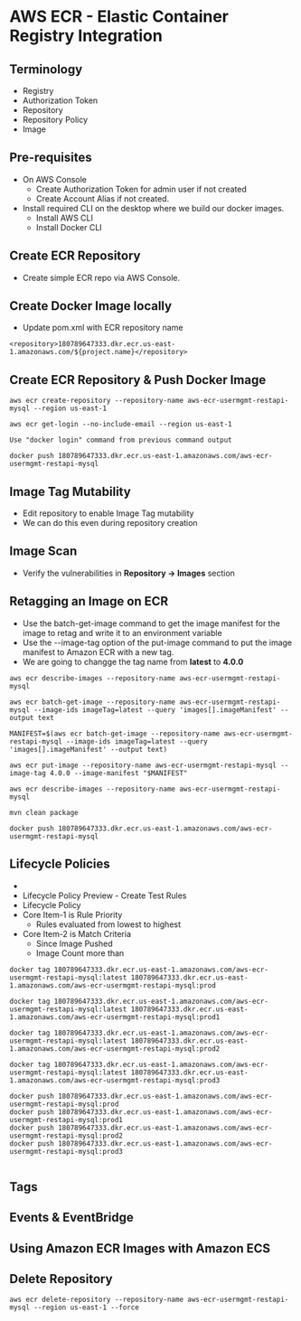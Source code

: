 # AWS ECR - Elastic Container Registry Integration

## Terminology
- Registry
- Authorization Token
- Repository
- Repository Policy
- Image

## Pre-requisites
- On AWS Console
   - Create Authorization Token for admin user if not created
   - Create Account Alias if not created. 
- Install required CLI on the desktop where we build our docker images.
   - Install AWS CLI 
   - Install Docker CLI 

## Create ECR Repository
- Create simple ECR repo via AWS Console. 

## Create Docker Image locally
 -  Update pom.xml with ECR repository name
```
<repository>180789647333.dkr.ecr.us-east-1.amazonaws.com/${project.name}</repository>
```

## Create ECR Repository & Push Docker Image

```
aws ecr create-repository --repository-name aws-ecr-usermgmt-restapi-mysql --region us-east-1

aws ecr get-login --no-include-email --region us-east-1

Use "docker login" command from previous command output

docker push 180789647333.dkr.ecr.us-east-1.amazonaws.com/aws-ecr-usermgmt-restapi-mysql

```

## Image Tag Mutability
 - Edit repository to enable Image Tag mutability
 - We can do this even during repository creation


## Image Scan 
 - Verify the vulnerabilities in **Repository -> Images** section


## Retagging an Image on ECR
- Use the batch-get-image command to get the image manifest for the image to retag and write it to an environment variable
- Use the --image-tag option of the put-image command to put the image manifest to Amazon ECR with a new tag. 
- We are going to changge the tag name from **latest** to **4.0.0**

```
aws ecr describe-images --repository-name aws-ecr-usermgmt-restapi-mysql

aws ecr batch-get-image --repository-name aws-ecr-usermgmt-restapi-mysql --image-ids imageTag=latest --query 'images[].imageManifest' --output text

MANIFEST=$(aws ecr batch-get-image --repository-name aws-ecr-usermgmt-restapi-mysql --image-ids imageTag=latest --query 'images[].imageManifest' --output text)

aws ecr put-image --repository-name aws-ecr-usermgmt-restapi-mysql --image-tag 4.0.0 --image-manifest "$MANIFEST"

aws ecr describe-images --repository-name aws-ecr-usermgmt-restapi-mysql

mvn clean package

docker push 180789647333.dkr.ecr.us-east-1.amazonaws.com/aws-ecr-usermgmt-restapi-mysql
```

## Lifecycle Policies
 - 
 - Lifecycle Policy Preview - Create Test Rules
 - Lifecycle Policy
 - Core Item-1 is Rule Priority
    - Rules evaluated from lowest to highest
 - Core Item-2 is Match Criteria 
    - Since Image Pushed
    - Image Count more than 
    
```
docker tag 180789647333.dkr.ecr.us-east-1.amazonaws.com/aws-ecr-usermgmt-restapi-mysql:latest 180789647333.dkr.ecr.us-east-1.amazonaws.com/aws-ecr-usermgmt-restapi-mysql:prod

docker tag 180789647333.dkr.ecr.us-east-1.amazonaws.com/aws-ecr-usermgmt-restapi-mysql:latest 180789647333.dkr.ecr.us-east-1.amazonaws.com/aws-ecr-usermgmt-restapi-mysql:prod1

docker tag 180789647333.dkr.ecr.us-east-1.amazonaws.com/aws-ecr-usermgmt-restapi-mysql:latest 180789647333.dkr.ecr.us-east-1.amazonaws.com/aws-ecr-usermgmt-restapi-mysql:prod2

docker tag 180789647333.dkr.ecr.us-east-1.amazonaws.com/aws-ecr-usermgmt-restapi-mysql:latest 180789647333.dkr.ecr.us-east-1.amazonaws.com/aws-ecr-usermgmt-restapi-mysql:prod3

docker push 180789647333.dkr.ecr.us-east-1.amazonaws.com/aws-ecr-usermgmt-restapi-mysql:prod
docker push 180789647333.dkr.ecr.us-east-1.amazonaws.com/aws-ecr-usermgmt-restapi-mysql:prod1
docker push 180789647333.dkr.ecr.us-east-1.amazonaws.com/aws-ecr-usermgmt-restapi-mysql:prod2
docker push 180789647333.dkr.ecr.us-east-1.amazonaws.com/aws-ecr-usermgmt-restapi-mysql:prod3


```
## Tags





## Events & EventBridge

## Using Amazon ECR Images with Amazon ECS

## Delete Repository
```
aws ecr delete-repository --repository-name aws-ecr-usermgmt-restapi-mysql --region us-east-1 --force
```